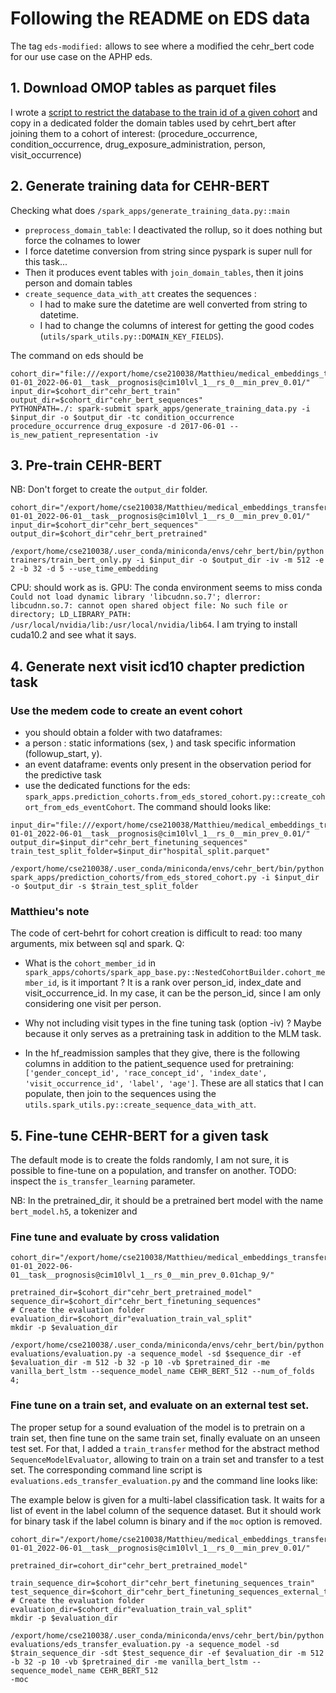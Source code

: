 # Following the README on EDS data

The tag `eds-modified:` allows to see where a modified the cehr_bert code for
our use case on the APHP eds.

## 1. Download OMOP tables as parquet files

I wrote a [script to restrict the database to the train id of a given cohort](https://gitlab.inria.fr/soda/medical_embeddings_transfer/-/blob/main/scripts/experiences/cehr_bert_prepare_train_dataset.py) and copy in a dedicated folder the domain tables used by cehrt_bert after joining them to a cohort of interest: (procedure_occurrence, condition_occurrence, drug_exposure_administration, person, visit_occurrence)

## 2. Generate training data for CEHR-BERT

Checking what does `/spark_apps/generate_training_data.py::main`
- `preprocess_domain_table`: I deactivated the rollup, so it does nothing but force the colnames to lower
- I force datetime conversion from string since pyspark is super null for this task... 
- Then it produces event tables with `join_domain_tables`, then it joins person and domain tables
- `create_sequence_data_with_att` creates the sequences : 
    - I had to make sure the datetime are well converted from string to datetime. 
    - I had to change the columns of interest for getting the good codes (`utils/spark_utils.py::DOMAIN_KEY_FIELDS`).

The command on eds should be 
```console
cohort_dir="file:///export/home/cse210038/Matthieu/medical_embeddings_transfer/data/icd10_prognosis__age_min_18__dates_2017-01-01_2022-06-01__task__prognosis@cim10lvl_1__rs_0__min_prev_0.01/"
input_dir=$cohort_dir"cehr_bert_train"
output_dir=$cohort_dir"cehr_bert_sequences"
PYTHONPATH=./: spark-submit spark_apps/generate_training_data.py -i $input_dir -o $output_dir -tc condition_occurrence procedure_occurrence drug_exposure -d 2017-06-01 --is_new_patient_representation -iv 
```

## 3. Pre-train CEHR-BERT

NB: Don't forget to create the `output_dir` folder. 

```console
cohort_dir="/export/home/cse210038/Matthieu/medical_embeddings_transfer/data/icd10_prognosis__age_min_18__dates_2017-01-01_2022-06-01__task__prognosis@cim10lvl_1__rs_0__min_prev_0.01/"
input_dir=$cohort_dir"cehr_bert_sequences"
output_dir=$cohort_dir"cehr_bert_pretrained"

/export/home/cse210038/.user_conda/miniconda/envs/cehr_bert/bin/python trainers/train_bert_only.py -i $input_dir -o $output_dir -iv -m 512 -e 2 -b 32 -d 5 --use_time_embedding
```

CPU: should work as is.
GPU: The conda environment seems to miss conda `Could not load dynamic library 'libcudnn.so.7'; dlerror: libcudnn.so.7: cannot open shared object file: No such file or directory; LD_LIBRARY_PATH: /usr/local/nvidia/lib:/usr/local/nvidia/lib64`. I am trying to install cuda10.2 and see what it says. 

## 4. Generate next visit icd10 chapter prediction task

### Use the medem code to create an event cohort

- you should obtain a folder with two dataframes:
 - a person : static informations (sex, ) and task specific information (followup_start, y).
 - an event dataframe: events only present in the observation period for the predictive task
- use the dedicated functions for the eds: `spark_apps.prediction_cohorts.from_eds_stored_cohort.py::create_cohort_from_eds_eventCohort`. The command should looks like: 

```console
input_dir="file:///export/home/cse210038/Matthieu/medical_embeddings_transfer/data/icd10_prognosis__age_min_18__dates_2017-01-01_2022-06-01__task__prognosis@cim10lvl_1__rs_0__min_prev_0.01/"
output_dir=$input_dir"cehr_bert_finetuning_sequences"
train_test_split_folder=$input_dir"hospital_split.parquet"

/export/home/cse210038/.user_conda/miniconda/envs/cehr_bert/bin/python spark_apps/prediction_cohorts/from_eds_stored_cohort.py -i $input_dir -o $output_dir -s $train_test_split_folder
```

### Matthieu's note

The code of cert-behrt for cohort creation is difficult to read: too many
arguments, mix between sql and spark.
Q: 
- What is the `cohort_member_id` in `spark_apps/cohorts/spark_app_base.py::NestedCohortBuilder.cohort_member_id`, is it important ? It is a rank over person_id, index_date and visit_occurrence_id. In my case, it can be the person_id, since I am only considering one visit per person. 
- Why not including visit types in the fine tuning task (option -iv) ? Maybe because it only
  serves as a pretraining task in addition to the MLM task.

- In the hf_readmission samples that they give, there is the following columns in addition to the patient_sequence used for pretraining: `['gender_concept_id', 'race_concept_id', 'index_date', 'visit_occurrence_id', 'label', 'age']`. These are all statics that I can populate, then join to the sequences using the `utils.spark_utils.py::create_sequence_data_with_att`. 

## 5. Fine-tune CEHR-BERT for a given task

The default mode is to create the folds randomly, I am not sure, it is possible to fine-tune on a population, and transfer on another. 
TODO: inspect the `is_transfer_learning` parameter.

NB: In the pretrained_dir, it should be a pretrained bert model with the name `bert_model.h5`, a tokenizer and 

### Fine tune and evaluate by cross validation

```console
cohort_dir="/export/home/cse210038/Matthieu/medical_embeddings_transfer/data/icd10_prognosis__age_min_18__dates_2017-01-01_2022-06-01__task__prognosis@cim10lvl_1__rs_0__min_prev_0.01chap_9/"

pretrained_dir=$cohort_dir"cehr_bert_pretrained_model"
sequence_dir=$cohort_dir"cehr_bert_finetuning_sequences"
# Create the evaluation folder
evaluation_dir=$cohort_dir"evaluation_train_val_split"
mkdir -p $evaluation_dir 

/export/home/cse210038/.user_conda/miniconda/envs/cehr_bert/bin/python evaluations/evaluation.py -a sequence_model -sd $sequence_dir -ef $evaluation_dir -m 512 -b 32 -p 10 -vb $pretrained_dir -me vanilla_bert_lstm --sequence_model_name CEHR_BERT_512 --num_of_folds 4;
```

### Fine tune on a train set, and evaluate on an external test set. 

The proper setup for a sound evaluation of the model is to pretrain on a train set, then fine tune on the same train set, finally evaluate on an unseen test set. 
For that, I added a `train_transfer` method for the abstract method `SequenceModelEvaluator`, allowing to train on a train set and transfer to a test set. The corresponding command line script is `evaluations.eds_transfer_evaluation.py` and the command line looks like:

The example below is given for a multi-label classification task. It waits for a list of event in the label column of the sequence dataset. But it should work for binary task if the label column is binary and if the `moc` option is removed.
```console
cohort_dir="/export/home/cse210038/Matthieu/medical_embeddings_transfer/data/icd10_prognosis__age_min_18__dates_2017-01-01_2022-06-01__task__prognosis@cim10lvl_1__rs_0__min_prev_0.01/"

pretrained_dir=cohort_dir"cehr_bert_pretrained_model"

train_sequence_dir=$cohort_dir"cehr_bert_finetuning_sequences_train"
test_sequence_dir=$cohort_dir"cehr_bert_finetuning_sequences_external_test"
# Create the evaluation folder
evaluation_dir=$cohort_dir"evaluation_train_val_split"
mkdir -p $evaluation_dir 

/export/home/cse210038/.user_conda/miniconda/envs/cehr_bert/bin/python evaluations/eds_transfer_evaluation.py -a sequence_model -sd $train_sequence_dir -sdt $test_sequence_dir -ef $evaluation_dir -m 512 -b 32 -p 10 -vb $pretrained_dir -me vanilla_bert_lstm --sequence_model_name CEHR_BERT_512
-moc
```